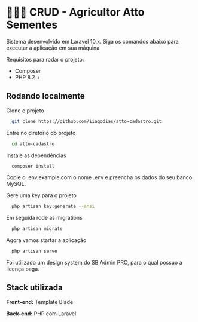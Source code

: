 
# 👨🏻‍🌾 CRUD - Agricultor Atto Sementes 



Sistema desenvolvido em Laravel 10.x. Siga os comandos abaixo para executar a aplicação em sua máquina.

Requisitos para rodar o projeto: 

- Composer
- PHP 8.2 +




## Rodando localmente

Clone o projeto

```bash
  git clone https://github.com/iiagodias/atto-cadastro.git
```

Entre no diretório do projeto

```bash
  cd atto-cadastro
```

Instale as dependências

```bash
  composer install
```

Copie o .env.example com o nome .env e preencha os dados do seu banco MySQL.

Gere uma key para o projeto
```bash
  php artisan key:generate --ansi
```

Em seguida rode as migrations

```bash
  php artisan migrate
```

Agora vamos startar a aplicação

```bash
  php artisan serve
```


Foi utilizado um design system do SB Admin PRO, para o qual possuo a licença paga. 

## Stack utilizada

**Front-end:** Template Blade

**Back-end:** PHP com Laravel

